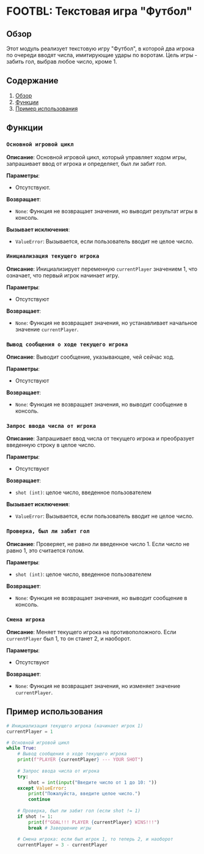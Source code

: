 # FOOTBL: Текстовая игра "Футбол"

## Обзор

Этот модуль реализует текстовую игру "Футбол", в которой два игрока по очереди вводят числа, имитирующие удары по воротам. Цель игры - забить гол, выбрав любое число, кроме 1.

## Содержание

1. [Обзор](#обзор)
2. [Функции](#функции)
3. [Пример использования](#пример-использования)

## Функции

### `Основной игровой цикл`

**Описание**:
Основной игровой цикл, который управляет ходом игры, запрашивает ввод от игрока и определяет, был ли забит гол.

**Параметры**:
 - Отсутствуют.

**Возвращает**:
-   `None`: Функция не возвращает значения, но выводит результат игры в консоль.

**Вызывает исключения**:
- `ValueError`: Вызывается, если пользователь вводит не целое число.

### `Инициализация текущего игрока`

**Описание**:
Инициализирует переменную `currentPlayer` значением 1, что означает, что первый игрок начинает игру.

**Параметры**:
  - Отсутствуют

**Возвращает**:
-   `None`: Функция не возвращает значения, но устанавливает начальное значение `currentPlayer`.

### `Вывод сообщения о ходе текущего игрока`

**Описание**:
Выводит сообщение, указывающее, чей сейчас ход.

**Параметры**:
 - Отсутствуют

**Возвращает**:
- `None`: Функция не возвращает значения, но выводит сообщение в консоль.

### `Запрос ввода числа от игрока`
**Описание**:
Запрашивает ввод числа от текущего игрока и преобразует введенную строку в целое число.

**Параметры**:
- Отсутствуют

**Возвращает**:
- `shot (int)`: целое число, введенное пользователем

**Вызывает исключения**:
- `ValueError`: Вызывается, если пользователь вводит не целое число.

### `Проверка, был ли забит гол`
**Описание**:
Проверяет, не равно ли введенное число 1. Если число не равно 1, это считается голом.

**Параметры**:
- `shot (int)`: целое число, введенное пользователем

**Возвращает**:
 - `None`: Функция не возвращает значения, но выводит сообщение в консоль.
 
### `Смена игрока`
**Описание**:
Меняет текущего игрока на противоположного. Если `currentPlayer` был 1, то он станет 2, и наоборот.

**Параметры**:
- Отсутствуют

**Возвращает**:
 - `None`: Функция не возвращает значения, но изменяет значение `currentPlayer`.

## Пример использования

```python
# Инициализация текущего игрока (начинает игрок 1)
currentPlayer = 1

# Основной игровой цикл
while True:
    # Вывод сообщения о ходе текущего игрока
    print(f"PLAYER {currentPlayer} --- YOUR SHOT")
    
    # Запрос ввода числа от игрока
    try:
        shot = int(input("Введите число от 1 до 10: "))
    except ValueError:
        print("Пожалуйста, введите целое число.")
        continue
        
    # Проверка, был ли забит гол (если shot != 1)
    if shot != 1:
        print(f"GOAL!!! PLAYER {currentPlayer} WINS!!!")
        break # Завершение игры
    
    # Смена игрока: если был игрок 1, то теперь 2, и наоборот
    currentPlayer = 3 - currentPlayer
```